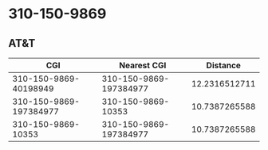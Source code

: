 # 310-150-9869
## AT&T


| CGI | Nearest CGI | Distance |
|-----|-------------|----------|
| 310-150-9869-40198949 | 310-150-9869-197384977 | 12.2316512711 |
| 310-150-9869-197384977 | 310-150-9869-10353 | 10.7387265588 |
| 310-150-9869-10353 | 310-150-9869-197384977 | 10.7387265588 |
